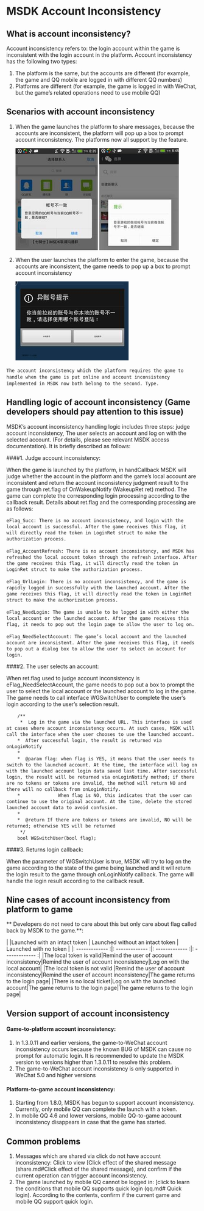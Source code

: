 ﻿MSDK Account Inconsistency
=======

What is account inconsistency?
---

Account inconsistency refers to: the login account within the game is inconsistent with the login account in the platform. Account inconsistency has the following two types:

1. The platform is the same, but the accounts are different (for example, the game and QQ mobile are logged in with different QQ numbers)
2. Platforms are different (for example, the game is logged in with WeChat, but the game’s related operations need to use mobile QQ)

Scenarios with account inconsistency
---

 1. When the game launches the platform to share messages, because the accounts are inconsistent, the platform will pop up a box to prompt account inconsistency. The platforms now all support by the feature.

	![game2qq](./diff-account-game2qq.png) 
	![game2wechat](./diff-account-game2wechat.png)

 2. When the user launches the platform to enter the game, because the accounts are inconsistent, the game needs to pop up a box to prompt account inconsistency

	![plat2wechat](./diff-account-plat2wechat.png) 

`The account inconsistency which the platform requires the game to handle when the game is put online and account inconsistency implemented in MSDK now both belong to the second. Type.`

Handling logic of account inconsistency (Game developers should pay attention to this issue)
---
MSDK’s account inconsistency handling logic includes three steps: judge account inconsistency, The user selects an account and log on with the selected account. (For details, please see relevant MSDK access documentation). It is briefly described as follows:

####1. Judge account inconsistency:

When the game is launched by the platform, in handCallback MSDK will judge whether the account in the platform and the game’s local account are inconsistent and return the account inconsistency judgment result to the game through ret.flag of OnWakeupNotify (WakeupRet ret) method. The game can complete the corresponding login processing according to the callback result. Details about ret.flag and the corresponding processing are as follows:

	eFlag_Succ: There is no account inconsistency, and login with the local account is successful. After the game receives this flag, it will directly read the token in LoginRet struct to make the authorization process.

	eFlag_AccountRefresh: There is no account inconsistency, and MSDK has refreshed the local account token through the refresh interface. After the game receives this flag, it will directly read the token in LoginRet struct to make the authorization process.

	eFlag_UrlLogin: There is no account inconsistency, and the game is rapidly logged in successfully with the launched account. After the game receives this flag, it will directly read the token in LoginRet struct to make the authorization process.

	eFlag_NeedLogin: The game is unable to be logged in with either the local account or the launched account. After the game receives this flag, it needs to pop out the login page to allow the user to log on.

	eFlag_NeedSelectAccount: The game’s local account and the launched account are inconsistent. After the game receives this flag, it needs to pop out a dialog box to allow the user to select an account for login.

####2. The user selects an account:

When ret.flag used to judge account inconsistency is eFlag_NeedSelectAccount, the game needs to pop out a box to prompt the user to select the local account or the launched account to log in the game. The game needs to call interface WGSwitchUser to complete the user’s login according to the user’s selection result.

		/**
		 *  Log in the game via the launched URL. This interface is used at cases where account inconsistency occurs. At such cases, MSDK will call the interface when the user chooses to use the launched account.
	 	*  After successful login, the result is returned via onLoginNotify
	 	*  
	 	*  @param flag: when flag is YES, it means that the user needs to switch to the launched account. At the time, the interface will log on with the launched account login data saved last time. After successful login, the result will be returned via onLoginNotify method; if there are no tokens or tokens are invalid, the method will return NO and there will no callback from onLoginNotify.
	 	*              When flag is NO, this indicates that the user can continue to use the original account. At the time, delete the stored launched account data to avoid confusion.
	 	*
	 	*  @return If there are tokens or tokens are invalid, NO will be returned; otherwise YES will be returned
		 */
		bool WGSwitchUser(bool flag);

####3. Returns login callback:

When the parameter of WGSwitchUser is true, MSDK will try to log on the game according to the state of the game being launched and it will return the login result to the game through onLoginNotify callback. The game will handle the login result according to the callback result.

Nine cases of account inconsistency from platform to game
----

** Developers do not need to care about this but only care about flag called back by MSDK to the game.**:

|           |Launched with an intact token | Launched without an intact token | Launched with no token |
|: ------------- :|: ------------- :|: ------------- :|: ------------- :|
|The local token is valid|Remind the user of account inconsistency|Remind the user of account inconsistency|Log on with the local account|
|The local token is not valid |Remind the user of account inconsistency|Remind the user of account inconsistency|The game returns to the login page|
|There is no local ticket|Log on with the launched account|The game returns to the login page|The game returns to the login page|


Version support of account inconsistency
-----
#### Game-to-platform account inconsistency:

1. In 1.3.0.11 and earlier versions, the game-to-WeChat account inconsistency occurs because the known BUG of MSDK can cause no prompt for automatic login. It is recommended to update the MSDK version to versions higher than 1.3.0.11 to resolve this problem.
2. The game-to-WeChat account inconsistency is only supported in WeChat 5.0 and higher versions

#### Platform-to-game account inconsistency:
1. Starting from 1.8.0, MSDK has begun to support account inconsistency. Currently, only mobile QQ can complete the launch with a token.
2. In mobile QQ 4.6 and lower versions, mobile QQ-to-game account inconsistency disappears in case that the game has started.


## Common problems

1. Messages which are shared via click do not have account inconsistency: Click to view [Click effect of the shared message (share.md#Click effect of the shared message), and confirm if the current operation can trigger account inconsistency.
2. The game launched by mobile QQ cannot be logged in: [click to learn the conditions that mobile QQ supports quick login (qq.md# Quick login). According to the contents, confirm if the current game and mobile QQ support quick login.
